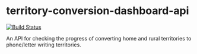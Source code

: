 # territory-conversion-dashboard-api
[![Build Status](https://dev.azure.com/jaredbrown25/Personal/_apis/build/status/territory-conversion-api%20CI%20CasC?branchName=master)](https://dev.azure.com/jaredbrown25/Personal/_build/latest?definitionId=13&branchName=master)

An API for checking the progress of converting home and rural territories to phone/letter writing territories.

